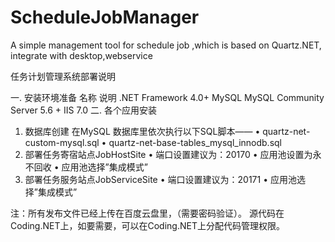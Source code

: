 # ScheduleJobManager
A simple management tool for schedule job ,which is based on Quartz.NET, integrate with desktop,webservice

任务计划管理系统部署说明

一.	安装环境准备
名称	说明
.NET Framework	4.0+
MySQL	MySQL Community Server 5.6 +
IIS 7.0	
二.	各个应用安装
1.	数据库创建
在MySQL 数据库里依次执行以下SQL脚本——
•	quartz-net-custom-mysql.sql
•	quartz-net-base-tables_mysql_innodb.sql
2.	部署任务寄宿站点JobHostSite
•	端口设置建议为：20170
•	应用池设置为永不回收
•	应用池选择”集成模式”
3.	部署任务服务站点JobServiceSite
•	端口设置建议为：20171
•	应用池选择”集成模式”

注：所有发布文件已经上传在百度云盘里，（需要密码验证）。
源代码在Coding.NET上，如要需要，可以在Coding.NET上分配代码管理权限。
 
